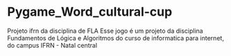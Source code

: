 # Pygame_Word_cultural-cup
Projeto ifrn da disciplina de FLA
Esse jogo é um projeto da disciplina Fundamentos de Lógica e Algoritmos do curso de informatica para internet, do campus IFRN - Natal central
